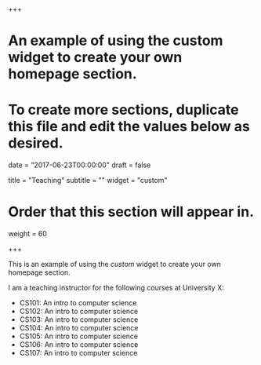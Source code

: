+++
# An example of using the custom widget to create your own homepage section.
# To create more sections, duplicate this file and edit the values below as desired.

date = "2017-06-23T00:00:00"
draft = false

title = "Teaching"
subtitle = ""
widget = "custom"

# Order that this section will appear in.
weight = 60

+++

This is an example of using the *custom* widget to create your own homepage section.

I am a teaching instructor for the following courses at University X:

- CS101: An intro to computer science
- CS102: An intro to computer science
- CS103: An intro to computer science
- CS104: An intro to computer science
- CS105: An intro to computer science
- CS106: An intro to computer science
- CS107: An intro to computer science
